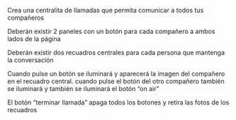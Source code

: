 Crea una centralita de llamadas que permita comunicar a todos tus compañeros

Deberán existir 2 paneles con un botón para cada compañero a ambos lados de la página

Deberán existir dos recuadros centrales para cada persona que mantenga la conversación

Cuando pulse un botón se iluminará y aparecerá la imagen del compañero en el recuadro central. cuando pulse el botón del otro compañero también se iluminará y también se iluminará el botón “on air”

El botón “terminar llamada” apaga todos los botones y retira las fotos de los recuadros